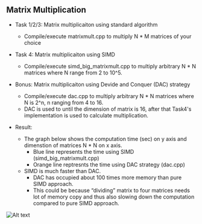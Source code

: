 ## Matrix Multiplication

* Task 1/2/3: Matrix multiplicaiton using standard algorithm 
  * Compile/execute matrixmult.cpp to multiply N * M matrices of your choice
  
* Task 4: Matrix multiplicaiton using SIMD
  * Compile/execute simd_big_matrixmult.cpp to multiply arbitrary N * N matrices where N range from 2 to 10^5. 

* Bonus: Matrix multiplicaiton using Devide and Conquer (DAC) strategy 
  * Compile/execute dac.cpp to multiply arbitrary N * N matrices where N is 2^n, n ranging from 4 to 16.
  * DAC is used to until the dimension of matrix is 16, after that Task4's implementation is used to calculate multiplication. 
  
* Result: 
  * The graph below shows the computation time (sec) on y axis and dimenstion of matrices N * N on x axis. 
    * Blue line represents the time using SIMD (simd_big_matrixmult.cpp)
    * Orange line reptresnts the time using DAC strategy (dac.cpp)
  * SIMD is much faster than DAC.
    * DAC has occupied about 100 times more memory than pure SIMD approach. 
    * This could be because “dividing” matrix to four matrices needs lot of memory copy and thus also slowing down the computation compared to pure SIMD approach. 
    
![Alt text](https://github.com/hannah220/mm/mm1.jpg?raw=true)
